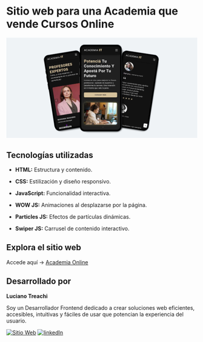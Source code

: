 # Sitio web para una Academia que vende Cursos Online

![Captura de pantalla del proyecto](assets/readme/preview.png)

## Tecnologías utilizadas

- **HTML:** Estructura y contenido.

- **CSS:** Estilización y diseño responsivo.

- **JavaScript:** Funcionalidad interactiva.

- **WOW JS:** Animaciones al desplazarse por la página.

- **Particles JS:** Efectos de partículas dinámicas.

- **Swiper JS:** Carrusel de contenido interactivo.

## Explora el sitio web

Accede aquí → [Academia Online](https://academiaonline2.netlify.app/)

## Desarrollado por

**Luciano Treachi**

Soy un Desarrollador Frontend dedicado a crear soluciones web eficientes, accesibles, intuitivas y fáciles de usar que potencian la experiencia del usuario.

[![Sitio Web](https://img.shields.io/badge/Sitio_Web-black?style=for-the-badge&logoColor=white)](https://lucianotreachi.website/)
[![linkedIn](https://img.shields.io/badge/LinkedIn-0077B5?style=for-the-badge&logoColor=white)](https://www.linkedin.com/in/luciano-treachi/)
